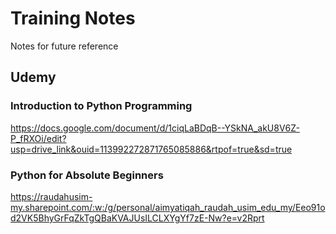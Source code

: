 # Training Notes
Notes for future reference

## Udemy

### Introduction to Python Programming
https://docs.google.com/document/d/1ciqLaBDqB--YSkNA_akU8V6Z-P_fRXOi/edit?usp=drive_link&ouid=113992272871765085886&rtpof=true&sd=true 

### Python for Absolute Beginners
https://raudahusim-my.sharepoint.com/:w:/g/personal/aimyatiqah_raudah_usim_edu_my/Eeo91od2VK5BhyGrFqZkTgQBaKVAJUsILCLXYgYf7zE-Nw?e=v2Rprt 
